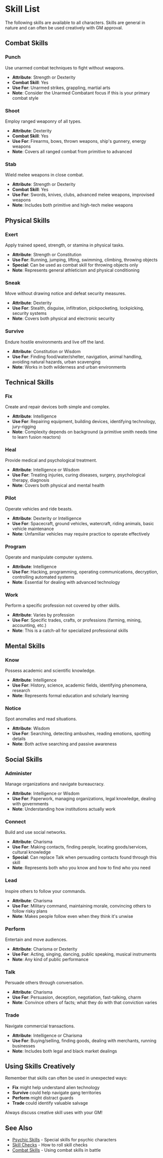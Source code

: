 # Skill List

The following skills are available to all characters. Skills are general in nature and can often be used creatively with GM approval.

## Combat Skills

### Punch
Use unarmed combat techniques to fight without weapons.
- **Attribute**: Strength or Dexterity
- **Combat Skill**: Yes
- **Use For**: Unarmed strikes, grappling, martial arts
- **Note**: Consider the Unarmed Combatant focus if this is your primary combat style

### Shoot
Employ ranged weaponry of all types.
- **Attribute**: Dexterity
- **Combat Skill**: Yes
- **Use For**: Firearms, bows, thrown weapons, ship's gunnery, energy weapons
- **Note**: Covers all ranged combat from primitive to advanced

### Stab
Wield melee weapons in close combat.
- **Attribute**: Strength or Dexterity
- **Combat Skill**: Yes
- **Use For**: Swords, knives, clubs, advanced melee weapons, improvised weapons
- **Note**: Includes both primitive and high-tech melee weapons

## Physical Skills

### Exert
Apply trained speed, strength, or stamina in physical tasks.
- **Attribute**: Strength or Constitution
- **Use For**: Running, jumping, lifting, swimming, climbing, throwing objects
- **Special**: Can be used as combat skill for throwing objects only
- **Note**: Represents general athleticism and physical conditioning

### Sneak
Move without drawing notice and defeat security measures.
- **Attribute**: Dexterity
- **Use For**: Stealth, disguise, infiltration, pickpocketing, lockpicking, security systems
- **Note**: Covers both physical and electronic security

### Survive
Endure hostile environments and live off the land.
- **Attribute**: Constitution or Wisdom
- **Use For**: Finding food/water/shelter, navigation, animal handling, avoiding natural hazards, urban scavenging
- **Note**: Works in both wilderness and urban environments

## Technical Skills

### Fix
Create and repair devices both simple and complex.
- **Attribute**: Intelligence
- **Use For**: Repairing equipment, building devices, identifying technology, jury-rigging
- **Note**: Complexity depends on background (a primitive smith needs time to learn fusion reactors)

### Heal
Provide medical and psychological treatment.
- **Attribute**: Intelligence or Wisdom
- **Use For**: Treating injuries, curing diseases, surgery, psychological therapy, diagnosis
- **Note**: Covers both physical and mental health

### Pilot
Operate vehicles and ride beasts.
- **Attribute**: Dexterity or Intelligence
- **Use For**: Spacecraft, ground vehicles, watercraft, riding animals, basic vehicle maintenance
- **Note**: Unfamiliar vehicles may require practice to operate effectively

### Program
Operate and manipulate computer systems.
- **Attribute**: Intelligence
- **Use For**: Hacking, programming, operating communications, decryption, controlling automated systems
- **Note**: Essential for dealing with advanced technology

### Work
Perform a specific profession not covered by other skills.
- **Attribute**: Varies by profession
- **Use For**: Specific trades, crafts, or professions (farming, mining, accounting, etc.)
- **Note**: This is a catch-all for specialized professional skills

## Mental Skills

### Know
Possess academic and scientific knowledge.
- **Attribute**: Intelligence
- **Use For**: History, science, academic fields, identifying phenomena, research
- **Note**: Represents formal education and scholarly learning

### Notice
Spot anomalies and read situations.
- **Attribute**: Wisdom
- **Use For**: Searching, detecting ambushes, reading emotions, spotting details
- **Note**: Both active searching and passive awareness

## Social Skills

### Administer
Manage organizations and navigate bureaucracy.
- **Attribute**: Intelligence or Wisdom
- **Use For**: Paperwork, managing organizations, legal knowledge, dealing with governments
- **Note**: Understanding how institutions actually work

### Connect
Build and use social networks.
- **Attribute**: Charisma
- **Use For**: Making contacts, finding people, locating goods/services, cultural knowledge
- **Special**: Can replace Talk when persuading contacts found through this skill
- **Note**: Represents both who you know and how to find who you need

### Lead
Inspire others to follow your commands.
- **Attribute**: Charisma
- **Use For**: Military command, maintaining morale, convincing others to follow risky plans
- **Note**: Makes people follow even when they think it's unwise

### Perform
Entertain and move audiences.
- **Attribute**: Charisma or Dexterity
- **Use For**: Acting, singing, dancing, public speaking, musical instruments
- **Note**: Any kind of public performance

### Talk
Persuade others through conversation.
- **Attribute**: Charisma
- **Use For**: Persuasion, deception, negotiation, fast-talking, charm
- **Note**: Convince others of facts; what they do with that conviction varies

### Trade
Navigate commercial transactions.
- **Attribute**: Intelligence or Charisma
- **Use For**: Buying/selling, finding goods, dealing with merchants, running businesses
- **Note**: Includes both legal and black market dealings

## Using Skills Creatively

Remember that skills can often be used in unexpected ways:
- **Fix** might help understand alien technology
- **Survive** could help navigate gang territories
- **Perform** might distract guards
- **Trade** could identify valuable salvage

Always discuss creative skill uses with your GM!

## See Also
- [Psychic Skills](psychic-skills.md) - Special skills for psychic characters
- [Skill Checks](skill-checks.md) - How to roll skill checks
- [Combat Skills](../../systems/combat.md) - Using combat skills in battle